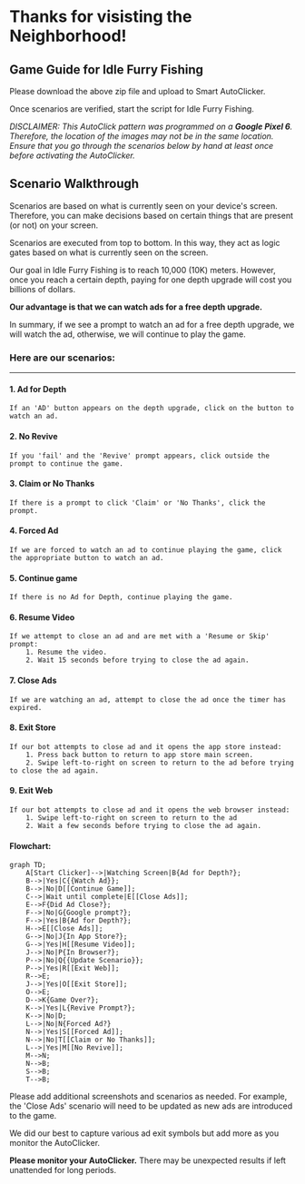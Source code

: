 # Thanks for visisting the Neighborhood!

## Game Guide for Idle Furry Fishing

Please download the above zip file and upload to Smart AutoClicker.

Once scenarios are verified, start the script for Idle Furry Fishing.

_DISCLAIMER: This AutoClick pattern was programmed on a **Google Pixel 6**.
Therefore, the location of the images may not be in the same location. 
Ensure that you go through the scenarios below by hand at least once before activating the AutoClicker._

## Scenario Walkthrough

Scenarios are based on what is currently seen on your device's screen. Therefore, you can make decisions based on certain things that are present (or not) on your screen.

Scenarios are executed from top to bottom. In this way, they act as logic gates based on what is currently seen on the screen.

Our goal in Idle Furry Fishing is to reach 10,000 (10K) meters. However, once you reach a certain depth, paying for one depth upgrade will cost you billions of dollars.

**Our advantage is that we can watch ads for a free depth upgrade.**

In summary, if we see a prompt to watch an ad for a free depth upgrade, we will watch the ad, otherwise, we will continue to play the game.

### Here are our scenarios:

---

#### 1. Ad for Depth
    If an 'AD' button appears on the depth upgrade, click on the button to watch an ad.

#### 2. No Revive
    If you 'fail' and the 'Revive' prompt appears, click outside the prompt to continue the game.

#### 3. Claim or No Thanks
    If there is a prompt to click 'Claim' or 'No Thanks', click the prompt. 

#### 4. Forced Ad
    If we are forced to watch an ad to continue playing the game, click the appropriate button to watch an ad.
    
#### 5. Continue game
    If there is no Ad for Depth, continue playing the game.

#### 6. Resume Video
    If we attempt to close an ad and are met with a 'Resume or Skip' prompt:
        1. Resume the video.
        2. Wait 15 seconds before trying to close the ad again.

#### 7. Close Ads
    If we are watching an ad, attempt to close the ad once the timer has expired.

#### 8. Exit Store
    If our bot attempts to close ad and it opens the app store instead:
        1. Press back button to return to app store main screen.
        2. Swipe left-to-right on screen to return to the ad before trying to close the ad again.

#### 9. Exit Web
    If our bot attempts to close ad and it opens the web browser instead:
        1. Swipe left-to-right on screen to return to the ad 
        2. Wait a few seconds before trying to close the ad again.
        
#### Flowchart:
```mermaid
graph TD;
    A[Start Clicker]-->|Watching Screen|B{Ad for Depth?};
    B-->|Yes|C{{Watch Ad}};
    B-->|No|D[[Continue Game]];
    C-->|Wait until complete|E[[Close Ads]];
    E-->F{Did Ad Close?};
    F-->|No|G{Google prompt?};
    F-->|Yes|B{Ad for Depth?};
    H-->E[[Close Ads]];
    G-->|No|J{In App Store?};
    G-->|Yes|H[[Resume Video]];
    J-->|No|P{In Browser?};
    P-->|No|Q{{Update Scenario}};
    P-->|Yes|R[[Exit Web]];
    R-->E;
    J-->|Yes|O[[Exit Store]];
    O-->E;
    D-->K{Game Over?};
    K-->|Yes|L{Revive Prompt?};
    K-->|No|D;
    L-->|No|N{Forced Ad?}
    N-->|Yes|S[[Forced Ad]];
    N-->|No|T[[Claim or No Thanks]];
    L-->|Yes|M[[No Revive]];
    M-->N;
    N-->B;
    S-->B;
    T-->B;
```

Please add additional screenshots and scenarios as needed. For example, the 'Close Ads' scenario will need to be updated as new ads are introduced to the game.

We did our best to capture various ad exit symbols but add more as you monitor the AutoClicker.

**Please monitor your AutoClicker.** There may be unexpected results if left unattended for long periods. 

